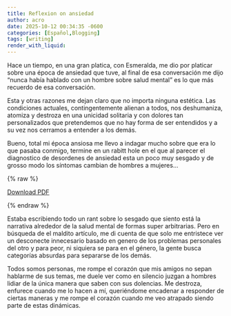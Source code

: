 ```yaml
---
title: Reflexion on ansiedad
author: acro
date: 2025-10-12 00:34:35 -0600
categories: [Español,Blogging]
tags: [writing]
render_with_liquid: 
---
```



Hace un tiempo, en una gran platica, con Esmeralda, me dio por platicar sobre una época de ansiedad que tuve, al final de esa conversación me dijo “nunca había hablado con un hombre sobre salud mental” es lo que más recuerdo de esa conversación.

Esta y otras razones me dejan claro que no importa ninguna estética. Las condiciones actuales, contingentemente alienan a todos, nos deshumaniza, atomiza y destroza en una unicidad solitaria y con dolores tan personalizados que pretendemos que no hay forma de ser entendidos y a su vez nos cerramos a entender a los demás.

Bueno, total mi época ansiosa me llevo a indagar mucho sobre que era lo que pasaba conmigo, termine en un rabitt hole en el que al parecer el diagnostico de desordenes de ansiedad esta un poco muy sesgado y de grosso modo los síntomas cambian de hombres a mujeres…

{% raw %}
<p><a href="/assets/pdfs/krista-fisher-men-s-anxiety-a-systematic-review-2021.pdf" target="_blank">Download PDF</a></p>
{% endraw %}

Estaba escribiendo todo un rant sobre lo sesgado que siento está la narrativa alrededor de la salud mental de formas super arbitrarias. Pero en búsqueda de el maldito artículo, me di cuenta de que solo me entristece ver un desconecte innecesario basado en genero de los problemas personales del otro y para peor, ni siquiera se para en el género, la gente busca categorías absurdas para separarse de los demás. 

Todos somos personas, me rompe el corazón que mis amigos no sepan hablarme de sus temas, me duele ver como en silencio juzgan a hombres lidiar de la única manera que saben con sus dolencias. Me destroza, enfurece cuando me lo hacen a mí, queriéndome encadenar a responder de ciertas maneras y me rompe el corazón cuando me veo atrapado siendo parte de estas dinámicas. 
